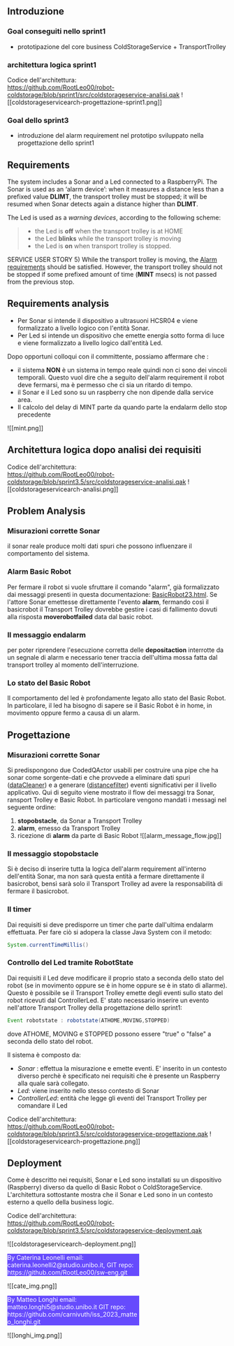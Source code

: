 
## Introduzione
### Goal conseguiti nello sprint1
- prototipazione del core business ColdStorageService + TransportTrolley
### architettura logica sprint1
Codice dell'architettura:  
https://github.com/RootLeo00/robot-coldstorage/blob/sprint1/src/coldstorageservice-analisi.qak
![[coldstorageservicearch-progettazione-sprint1.png]]
### Goal dello sprint3
- introduzione del alarm requirement nel prototipo sviluppato nella progettazione dello sprint1

## Requirements

The system includes a Sonar and a Led connected to a RaspberryPi.
The Sonar is used as an ‘alarm device’: when it measures a distance less than a prefixed value **DLIMT**, the transport trolley must be stopped; it will be resumed when Sonar detects again a distance higher than **DLIMT**.

The Led is used as a _warning devices_, according to the following scheme:
> - the Led is **off** when the transport trolley is at HOME
> - the Led **blinks** while the transport trolley is moving
> - the Led is **on** when transport trolley is stopped.

SERVICE USER STORY
5) While the transport trolley is moving, the [Alarm requirements](file:///home/leo/github/sw-eng/issLab23/iss23Material/html/TemaFinale23.html#alarm-requirements) should be satisfied. However, the transport trolley should not be stopped if some prefixed amount of time (**MINT** msecs) is not passed from the previous stop.

## Requirements analysis
- Per Sonar si intende il dispositivo a ultrasuoni HCSR04 e viene formalizzato a livello logico con l'entità Sonar.
- Per Led si intende un dispositivo che emette energia sotto forma di luce e viene formalizzato a livello logico dall'entità Led.

Dopo opportuni colloqui con il committente, possiamo affermare che :
- il sistema **NON** è un sistema in tempo reale quindi non ci sono dei vincoli temporali. Questo vuol dire che a seguito dell'alarm requirement il robot deve fermarsi, ma è permesso che ci sia un ritardo di tempo.
- il Sonar e il Led sono su un raspberry che non dipende dalla service area.
- Il calcolo del delay di MINT parte da quando parte la endalarm dello stop precedente

![[mint.png]]


## Architettura logica dopo analisi dei requisiti
Codice dell'architettura:  
https://github.com/RootLeo00/robot-coldstorage/blob/sprint3.5/src/coldstorageservice-analisi.qak
![[coldstorageservicearch-analisi.png]]

## Problem Analysis

### Misurazioni corrette Sonar
il sonar reale produce molti dati spuri che possono influenzare il comportamento del sistema.

### Alarm Basic Robot
Per fermare il robot si vuole sfruttare il comando "alarm", già formalizzato dai messaggi presenti in questa documentazione: [BasicRobot23.html](file:///home/leo/github/sw-eng/issLab23/iss23Material/html/BasicRobot23.html#basicrobot23-messaggi).
Se l'attore Sonar emettesse direttamente l'evento **alarm**, fermando così il basicrobot il Transport Trolley dovrebbe gestire i casi di fallimento dovuti alla risposta **moverobotfailed** data dal basic robot. 


### Il messaggio endalarm
per poter riprendere l'esecuzione corretta delle **depositaction** interrotte da un segnale di alarm  e necessario  tener traccia dell'ultima mossa fatta dal transport trolley al momento dell'interruzione.

### Lo stato del Basic Robot
Il comportamento del led è profondamente legato allo stato del Basic Robot. In particolare, il led ha bisogno di sapere se il Basic Robot è in home, in movimento oppure fermo a causa di un alarm.


## Progettazione

### Misurazioni corrette Sonar
Si predispongono due CodedQActor usabili per costruire una pipe che ha sonar come sorgente-dati e che provvede a eliminare dati spuri ([dataCleaner]()) e a generare ([distancefilter]()) eventi significativi per il livello applicativo.
Qui di seguito viene mostrato il flow dei messaggi tra Sonar, ransport Trolley e Basic Robot.
In particolare vengono mandati i messagi nel seguente ordine:
1. **stopobstacle**, da Sonar a Transport Trolley
2. **alarm**, emesso da Transport Trolley
3. ricezione di **alarm** da parte di Basic Robot
![[alarm_message_flow.jpg]]

### Il messaggio stopobstacle
Si è deciso di inserire tutta la logica dell'alarm requirement all'interno dell'entità Sonar, ma non sarà questa entità a fermare direttamente il basicrobot, bensì sarà solo il Transport Trolley ad avere la responsabilità di fermare il basicrobot. 


### Il timer 
Dai requisiti si deve predisporre un timer che parte dall'ultima endalarm effettuata. Per fare ciò si adopera la classe Java System con il metodo:

``` Java
System.currentTimeMillis()
```


### Controllo del Led tramite RobotState
Dai requisiti il Led deve modificare il proprio stato a seconda dello stato del robot (se in movimento oppure se è in home oppure se è in stato di allarme). Questo è possibile se il Transport Trolley emette degli eventi sullo stato del robot ricevuti dal ControllerLed.
E' stato necessario inserire un evento nell'attore Transport Trolley della progettazione dello sprint1: 
```Java
Event robotstate : robotstate(ATHOME,MOVING,STOPPED)
```
dove ATHOME, MOVING e STOPPED possono essere "true" o "false" a seconda dello stato del robot.


Il sistema è composto da:
  - *Sonar* : effettua la misurazione e emette eventi. E' inserito in un contesto diverso perchè è specificato nei requisiti che è presente un Raspberry alla quale sarà collegato.
  - *Led*: viene inserito nello stesso contesto di Sonar
  - *ControllerLed*: entità che legge gli eventi del Transport Trolley per comandare il Led

Codice dell'architettura:  
https://github.com/RootLeo00/robot-coldstorage/blob/sprint3.5/src/coldstorageservice-progettazione.qak
![[coldstorageservicearch-progettazione.png]]

## Deployment
Come è descritto nei requisiti, Sonar e Led sono installati su un dispositivo (Raspberry) diverso da quello di Basic Robot o ColdStorageService.
L'architettura sottostante mostra che il Sonar e Led sono in un contesto esterno a quello della business logic.

Codice dell'architettura:  
https://github.com/RootLeo00/robot-coldstorage/blob/sprint3.5/src/coldstorageservice-deployment.qak

![[coldstorageservicearch-deployment.png]]
<div style="background-color:rgba(86, 56, 253, 0.9); width:60%;text-align:left;color:white">
        By Caterina Leonelli email: caterina.leonelli2@studio.unibo.it,
        GIT repo: https://github.com/RootLeo00/sw-eng.git
    </div>

![[cate_img.png]]

<div style="background-color:rgba(86, 56, 253, 0.9); width:60%;text-align:left;color:white">
By Matteo Longhi email: matteo.longhi5@studio.unibo.it
GIT repo: https://github.com/carnivuth/iss_2023_matteo_longhi.git
</div>


![[longhi_img.png]]
